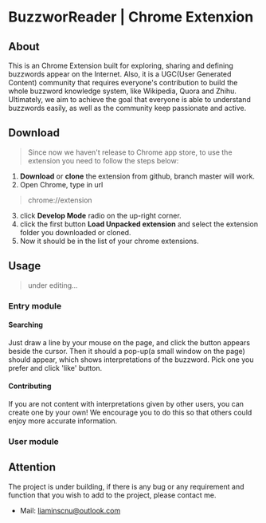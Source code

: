 # BuzzworReader | Chrome Extenxion

## About

This is an Chrome Extension built for exploring, sharing and defining buzzwords appear on the Internet. Also, it is a UGC(User Generated Content) community that requires everyone's contribution to build the whole buzzword knowledge system, like Wikipedia, Quora and Zhihu. Ultimately, we aim to achieve the goal that everyone is able to understand buzzwords easily, as well as the community keep passionate and active.

## Download

> Since now we haven't release to Chrome app store, to use the extension you need to follow the steps below:

1. **Download** or **clone** the extension from github, branch master will work.
2. Open Chrome, type in url
> chrome://extension

3. click **Develop Mode** radio on the up-right corner.
4. click the first button **Load Unpacked extension** and select the extension folder you downloaded or cloned.
5. Now it should be in the list of your chrome extensions.

## Usage

> under editing...

### Entry module

#### Searching

Just draw a line by your mouse on the page, and click the button appears beside the cursor. Then it should a pop-up(a small window on the page) should appear, which shows interpretations of the buzzword. Pick one you prefer and click 'like' button.

#### Contributing

If you are not content with interpretations given by other users, you can create one by your own! We encourage you to do this so that others could enjoy more accurate information.

### User module

## Attention
The project is under building, if there is any bug or any requirement and function that you wish to add to the project, please contact me.
* Mail: liaminscnu@outlook.com
